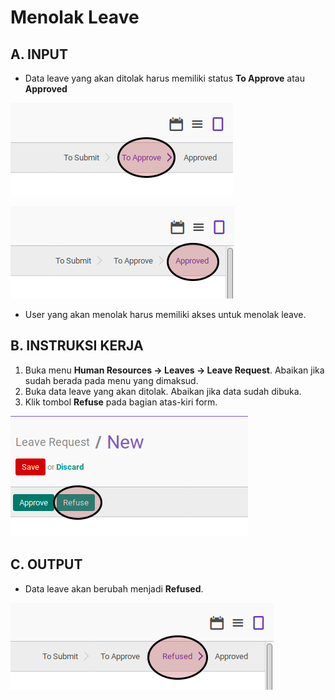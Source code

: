 # Menolak Leave

## A. INPUT

* Data leave yang akan ditolak harus memiliki status **To Approve** atau **Approved**

![](../../img/leave/status-to-approve.png)

![](../../img/leave/status-approved.png)

* User yang akan menolak harus memiliki akses untuk menolak leave.

## B. INSTRUKSI KERJA

1. Buka menu **Human Resources -> Leaves -> Leave Request**. Abaikan jika sudah berada pada menu yang dimaksud.
2. Buka data leave yang akan ditolak. Abaikan jika data sudah dibuka.
3. Klik tombol **Refuse** pada bagian atas-kiri form.

![](../../img/leave/tombol-refuse.png)

## C. OUTPUT

* Data leave akan berubah menjadi **Refused**.

![](../../img/leave/status-refuse.png)
